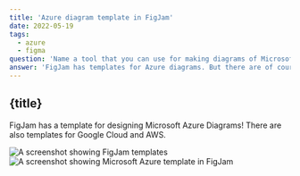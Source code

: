 ```yaml
---
title: 'Azure diagram template in FigJam'
date: 2022-05-19
tags:
  - azure
  - figma
question: 'Name a tool that you can use for making diagrams of Microsoft Azure architecture'
answer: 'FigJam has templates for Azure diagrams. But there are of course other tools out there!'
---
```


## {title}

FigJam has a template for designing Microsoft Azure Diagrams! There are also templates for Google Cloud and AWS.

<img src="figjam.png" alt="A screenshot showing FigJam templates" />

<img src="figjam-azure.png" alt="A screenshot showing Microsoft Azure template in FigJam" />
